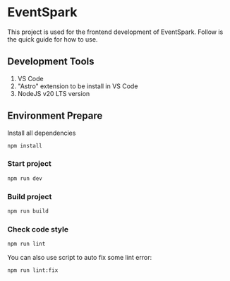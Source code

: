 # EventSpark

This project is used for the frontend development of EventSpark. Follow is the quick guide for how to use.

## Development Tools

1. VS Code
2. "Astro" extension to be install in VS Code
3. NodeJS v20 LTS version

## Environment Prepare

Install all dependencies

```bash
npm install
```

### Start project

```bash
npm run dev
```

### Build project

```bash
npm run build
```

### Check code style

```bash
npm run lint
```

You can also use script to auto fix some lint error:

```bash
npm run lint:fix
```
